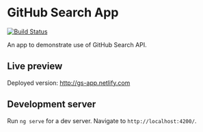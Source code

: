 # GitHub Search App

[![Build Status](https://travis-ci.org/m0t0r/gs-app.svg?branch=master)](https://travis-ci.org/m0t0r/gs-app)

An app to demonstrate use of GitHub Search API.

## Live preview

Deployed version: http://gs-app.netlify.com

## Development server

Run `ng serve` for a dev server. Navigate to `http://localhost:4200/`.
